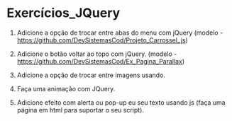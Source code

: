 # Exercícios_JQuery

1) Adicione a opção de trocar entre abas do menu com jQuery (modelo -  https://github.com/DevSistemasCod/Projeto_Carrossel_js)

2) Adicione o botão voltar ao topo com jQuery. (modelo - https://github.com/DevSistemasCod/Ex_Pagina_Parallax)

3) Adicione a opção de trocar entre imagens usando.

4) Faça uma animação com JQuery. 

5) Adicione efeito com alerta ou pop-up eu seu texto usando js (faça uma página em html para suportar o seu script).
